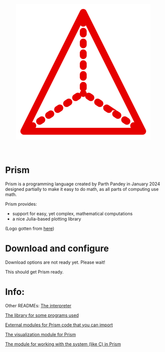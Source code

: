 <h1 align = "center">
<img id = "logo" src = "logo.svg">
</h1><br>

# Prism
Prism is a programming language created by Parth Pandey in January 2024 designed partially to make it easy to do math, as all parts of computing use math.

Prism provides:
- support for easy, yet complex, mathematical computations
- a nice Julia-based plotting library

(Logo gotten from [here](https://www.svgrepo.com/svg/382617/3d-shape-3d-triangle-shape-geometric-prism-pyramid-shape))

# Download and configure
Download options are not ready yet. Please wait!

This should get Prism ready.

# Info:
Other READMEs: 
[The interpreter](https://github.com/parth-pandey2030/prism/blob/main/interpreter/README.md) 

[The library for some programs used](https://github.com/parth-pandey2030/prism/blob/main/lib/README.md)

[External modules for Prism code that you can import](https://github.com/parth-pandey2030/prism/blob/main/modules/README.md)

[The visualization module for Prism](https://github.com/parth-pandey2030/prism/blob/main/modules/golden/README.md)

[The module for working with the system (like C) in Prism](https://github.com/parth-pandey2030/prism/blob/main/modules/system/README.md)






